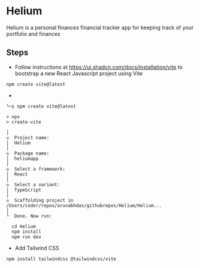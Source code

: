 # Helium
Helium is a personal finances financial tracker app for keeping track of your portfolio and finances


## Steps

- Follow instructions at https://ui.shadcn.com/docs/installation/vite
  to bootstrap a new React Javascript project using Vite
```
npm create vite@latest
```

- 
```
╰─❯ npm create vite@latest

> npx
> create-vite

│
◇  Project name:
│  Helium
│
◇  Package name:
│  heliumapp
│
◇  Select a framework:
│  React
│
◇  Select a variant:
│  TypeScript
│
◇  Scaffolding project in /Users/coder/repos/arunabhdas/githubrepos/Helium/Helium...
│
└  Done. Now run:

  cd Helium
  npm install
  npm run dev
```

* Add Tailwind CSS

```
npm install tailwindcss @tailwindcss/vite
```